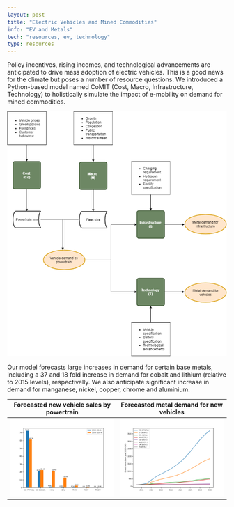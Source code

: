 ```yaml
---
layout: post
title: "Electric Vehicles and Mined Commodities"
info: "EV and Metals"
tech: "resources, ev, technology"
type: resources
---
```

Policy incentives, rising incomes, and technological advancements are anticipated to drive mass adoption of electric vehicles. This is a good news for the climate but poses a number of resource questions. We introduced a Python-based model named CoMIT (Cost, Macro, Infrastructure, Technology) to holistically simulate the impact of e-mobility on demand for mined commodities.

![evcommodities](../assets/img/F01bCoMIT.png)

Our model forecasts large increases in demand for certain base metals, including a 37 and 18 fold increase in demand for cobalt and lithium (relative to 2015 levels), respectivelly. We also anticipate significant increase in demand for manganese, nickel, copper, chrome and aluminium. 

Forecasted new vehicle sales by powertrain|Forecasted metal demand for new vehicles
:-:|:-:
![evcommodities](../assets/img/F05Powersales.png)|![evcommodities](../assets/img/F07cMetalgrowth.png)
